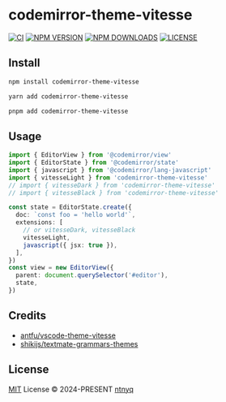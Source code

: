 # codemirror-theme-vitesse

[![CI](https://github.com/ntnyq/codemirror-theme-vitesse/workflows/CI/badge.svg)](https://github.com/ntnyq/codemirror-theme-vitesse/actions)
[![NPM VERSION](https://img.shields.io/npm/v/codemirror-theme-vitesse.svg)](https://www.npmjs.com/package/codemirror-theme-vitesse)
[![NPM DOWNLOADS](https://img.shields.io/npm/dy/codemirror-theme-vitesse.svg)](https://www.npmjs.com/package/codemirror-theme-vitesse)
[![LICENSE](https://img.shields.io/github/license/ntnyq/codemirror-theme-vitesse.svg)](https://github.com/ntnyq/codemirror-theme-vitesse/blob/main/LICENSE)

## Install

```bash
npm install codemirror-theme-vitesse
```

```bash
yarn add codemirror-theme-vitesse
```

```bash
pnpm add codemirror-theme-vitesse
```

## Usage

```ts
import { EditorView } from '@codemirror/view'
import { EditorState } from '@codemirror/state'
import { javascript } from '@codemirror/lang-javascript'
import { vitesseLight } from 'codemirror-theme-vitesse'
// import { vitesseDark } from 'codemirror-theme-vitesse'
// import { vitesseBlack } from 'codemirror-theme-vitesse'

const state = EditorState.create({
  doc: `const foo = 'hello world'`,
  extensions: [
    // or vitesseDark, vitesseBlack
    vitesseLight,
    javascript({ jsx: true }),
  ],
})
const view = new EditorView({
  parent: document.querySelector('#editor'),
  state,
})
```

## Credits

- [antfu/vscode-theme-vitesse](https://github.com/antfu/vscode-theme-vitesse)
- [shikijs/textmate-grammars-themes](https://github.com/shikijs/textmate-grammars-themes)

## License

[MIT](./LICENSE) License © 2024-PRESENT [ntnyq](https://github.com/ntnyq)
